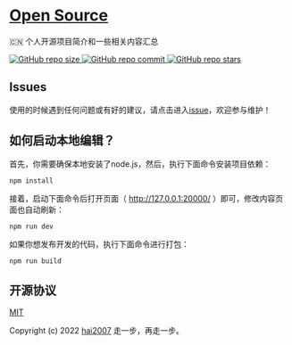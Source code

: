 # [Open Source](https://hai2007.github.io/opensource/)
🇨🇳 个人开源项目简介和一些相关内容汇总

<p>
    <a href="https://github.com/hai2007/opensource/graphs/code-frequency" target='_blank'>
        <img alt="GitHub repo size" src="https://img.shields.io/github/repo-size/hai2007/opensource">
    </a>
    <a href="https://github.com/hai2007/opensource/graphs/commit-activity" target='_blank'>
        <img alt="GitHub repo commit" src="https://img.shields.io/github/last-commit/hai2007/opensource">
    </a>
    <a href="https://github.com/hai2007/opensource" target='_blank'>
        <img alt="GitHub repo stars" src="https://img.shields.io/github/stars/hai2007/opensource?style=social">
    </a>
</p >

## Issues
使用的时候遇到任何问题或有好的建议，请点击进入[issue](https://github.com/hai2007/opensource/issues)，欢迎参与维护！

## 如何启动本地编辑？

首先，你需要确保本地安装了node.js，然后，执行下面命令安装项目依赖：

```
npm install
```

接着，启动下面命令后打开页面（ http://127.0.0.1:20000/ ）即可，修改内容页面也自动刷新：

```
npm run dev
```

如果你想发布开发的代码，执行下面命令进行打包：

```
npm run build
```

开源协议
---------------------------------------
[MIT](https://github.com/hai2007/opensource/blob/master/LICENSE)

Copyright (c) 2022 [hai2007](https://hai2007.github.io/SweetHome/) 走一步，再走一步。
